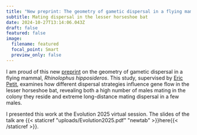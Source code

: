 ```yaml
---
title: "New preprint: The geometry of gametic dispersal in a flying mammal, Rhinolophus hipposideros"
subtitle: Mating dispersal in the lesser horseshoe bat
date: 2024-10-27T13:14:06.043Z
draft: false
featured: false
image:
  filename: featured
  focal_point: Smart
  preview_only: false
---
```

I am proud of this new [preprint](https://doi.org/10.1101/2024.10.24.620000) on the geometry of gametic dispersal in a flying mammal, *Rhinolophus hipposideros*. This study, supervised by [Eric Petit](https://www.umr-decod.fr/fr/personne/238), examines how different dispersal strategies influence gene flow in the lesser horseshoe bat, revealing both a high number of males mating in the colony they reside and extreme long-distance mating dispersal in a few males.


I presented this work at the Evolution 2025 virtual session. The slides of the talk are {{< staticref "uploads/Evolution2025.pdf" "newtab" >}}here{{< /staticref >}}.
